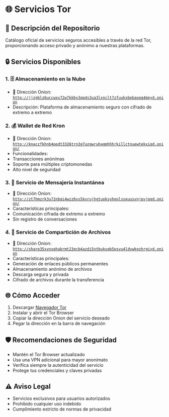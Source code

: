 # 🌐 Servicios Tor

## 📡 Descripción del Repositorio

Catálogo oficial de servicios seguros accesibles a través de la red Tor, proporcionando acceso privado y anónimo a nuestras plataformas.

## 🔒 Servicios Disponibles

### 1. 🗄️ Almacenamiento en la Nube
- 🔗 Dirección Onion: [`http://jjzgblz6uccwxv72w7kkby3qp4s3ua3lxnclt7zfuukxbebaoeq4mpyd.onion`](http://jjzgblz6uccwxv72w7kkby3qp4s3ua3lxnclt7zfuukxbebaoeq4mpyd.onion)
- Descripción: Plataforma de almacenamiento seguro con cifrado de extremo a extremo


### 2. 💰 Wallet de Red Kron
- 🔗 Dirección Onion: [`http://knaczfkhnb4podt3326trn3g7uzgwruhagmhhhrkillctnuewtekxiqd.onion/`](http://knaczfkhnb4podt3326trn3g7uzgwruhagmhhhrkillctnuewtekxiqd.onion/)
- Funcionalidades:
- Transacciones anónimas
- Soporte para múltiples criptomonedas
- Alto nivel de seguridad

### 3. 💬 Servicio de Mensajería Instantánea
- 🔗 Dirección Onion: [`http://zt7hmzrk3u72nbqi4wzz6vs5kvrujhgtupksyhenlsseuusvnjpvjqqd.onion/`](http://zt7hmzrk3u72nbqi4wzz6vs5kvrujhgtupksyhenlsseuusvnjpvjqqd.onion/)
- Características principales:
- Comunicación cifrada de extremo a extremo
- Sin registro de conversaciones

### 4. 📁 Servicio de Compartición de Archivos
- 🔗 Dirección Onion: [`http://share35svnxehabrmt23qcb4azdi5ntbukvqb5psvu4ldywkgzhrgiyd.onion`](http://share35svnxehabrmt23qcb4azdi5ntbukvqb5psvu4ldywkgzhrgiyd.onion)
- Características principales:
- Generación de enlaces públicos permanentes
- Almacenamiento anónimo de archivos
- Descarga segura y privada
- Cifrado de archivos durante la transferencia

## 🌐 Cómo Acceder

1. Descargar [Navegador Tor](https://www.torproject.org/download/)
2. Instalar y abrir el Tor Browser
3. Copiar la dirección Onion del servicio deseado
4. Pegar la dirección en la barra de navegación

## 🛡️ Recomendaciones de Seguridad

- Mantén el Tor Browser actualizado
- Usa una VPN adicional para mayor anonimato
- Verifica siempre la autenticidad del servicio
- Protege tus credenciales y claves privadas

## ⚠️ Aviso Legal

- Servicios exclusivos para usuarios autorizados
- Prohibido cualquier uso indebido
- Cumplimiento estricto de normas de privacidad
